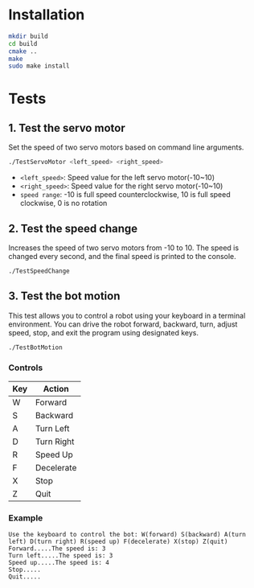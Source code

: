 # Installation
```bash
mkdir build
cd build
cmake ..
make
sudo make install
```

# Tests
## 1. Test the servo motor
Set the speed of two servo motors based on command line arguments.
```bash
./TestServoMotor <left_speed> <right_speed>
```
- `<left_speed>`: Speed value for the left servo motor(-10~10)
- `<right_speed>`: Speed value for the right servo motor(-10~10)
- `speed range`: -10 is full speed counterclockwise, 10 is full speed clockwise, 0 is no rotation

## 2. Test the speed change
Increases the speed of two servo motors from -10 to 10. The speed is changed every second, and the final speed is printed to the console.
```bash
./TestSpeedChange
```

## 3. Test the bot motion
This test allows you to control a robot using your keyboard in a terminal environment. You can drive the robot forward, backward, turn, adjust speed, stop, and exit the program using designated keys.
```bash
./TestBotMotion
```

### Controls
| Key | Action         |
|-----|---------------|
| W   | Forward       |
| S   | Backward      |
| A   | Turn Left     |
| D   | Turn Right    |
| R   | Speed Up      |
| F   | Decelerate    |
| X   | Stop          |
| Z   | Quit          |

### Example

```text
Use the keyboard to control the bot: W(forward) S(backward) A(turn left) D(turn right) R(speed up) F(decelerate) X(stop) Z(quit)
Forward.....The speed is: 3
Turn left.....The speed is: 3
Speed up.....The speed is: 4
Stop.....
Quit.....
```
